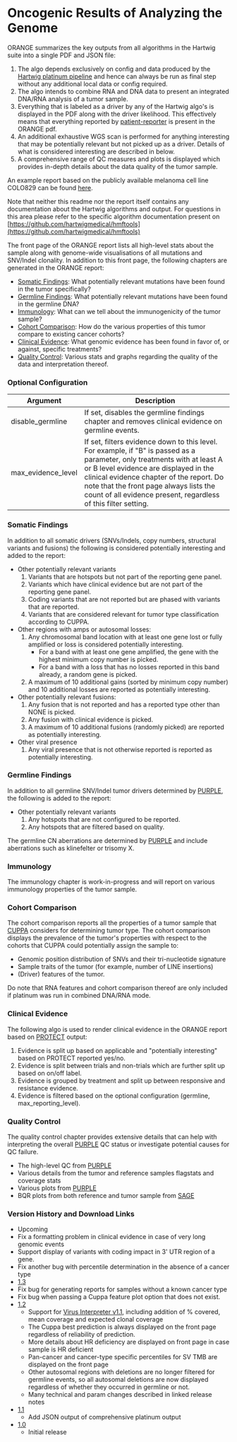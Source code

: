 # Oncogenic Results of Analyzing the Genome

ORANGE summarizes the key outputs from all algorithms in the Hartwig suite into a single PDF and JSON file:
 1. The algo depends exclusively on config and data produced by the [Hartwig platinum pipeline](https://github.com/hartwigmedical/platinum) 
 and hence can always be run as final step without any additional local data or config required. 
 1. The algo intends to combine RNA and DNA data to present an integrated DNA/RNA analysis of a tumor sample. 
 1. Everything that is labeled as a driver by any of the Hartwig algo's is displayed in the PDF along with the driver likelihood. 
 This effectively means that everything reported by [patient-reporter](../patient-reporter) is present in the ORANGE pdf.
 1. An additional exhaustive WGS scan is performed for anything interesting that may be potentially relevant but not picked up as a driver.
 Details of what is considered interesting are described in below.
 1. A comprehensive range of QC measures and plots is displayed which provides in-depth details about the data quality of the tumor sample. 
 
An example report based on the publicly available melanoma cell line COLO829 can be found [here](src/main/resources/Test.orange.pdf).

Note that neither this readme nor the report itself contains any documentation about the Hartwig algorithms and output. For questions in 
this area please refer to the specific algorithm documentation present on [https://github.com/hartwigmedical/hmftools](https://github.com/hartwigmedical/hmftools)

The front page of the ORANGE report lists all high-level stats about the sample along with genome-wide visualisations of all mutations and 
SNV/Indel clonality. In addition to this front page, the following chapters are generated in the ORANGE report:
 
  - [Somatic Findings](#somatic-findings): What potentially relevant mutations have been found in the tumor specifically?
  - [Germline Findings](#germline-findings): What potentially relevant mutations have been found in the germline DNA? 
  - [Immunology](#immunology): What can we tell about the immunogenicity of the tumor sample?
  - [Cohort Comparison](#cohort-comparison): How do the various properties of this tumor compare to existing cancer cohorts?
  - [Clinical Evidence](#clinical-evidence): What genomic evidence has been found in favor of, or against, specific treatments?
  - [Quality Control](#quality-control): Various stats and graphs regarding the quality of the data and interpretation thereof. 

### Optional Configuration

Argument | Description
---|---
disable_germline  | If set, disables the germline findings chapter and removes clinical evidence on germline events.
max_evidence_level | If set, filters evidence down to this level. For example, if "B" is passed as a parameter, only treatments with at least A or B level evidence are displayed in the clinical evidence chapter of the report. Do note that the front page always lists the count of all evidence present, regardless of this filter setting.

### Somatic Findings 

In addition to all somatic drivers (SNVs/Indels, copy numbers, structural variants and fusions) the following is considered potentially
interesting and added to the report:
 - Other potentially relevant variants
    1. Variants that are hotspots but not part of the reporting gene panel.
    1. Variants which have clinical evidence but are not part of the reporting gene panel.
    1. Coding variants that are not reported but are phased with variants that are reported.
    1. Variants that are considered relevant for tumor type classification according to CUPPA.
 - Other regions with amps or autosomal losses:
    1. Any chromosomal band location with at least one gene lost or fully amplified or loss is considered potentially interesting.
        - For a band with at least one gene amplified, the gene with the highest minimum copy number is picked.
        - For a band with a loss that has no losses reported in this band already, a random gene is picked.
    1. A maximum of 10 additional gains (sorted by minimum copy number) and 10 additional losses are reported as potentially interesting. 
 - Other potentially relevant fusions:
    1. Any fusion that is not reported and has a reported type other than NONE is picked. 
    1. Any fusion with clinical evidence is picked. 
    1. A maximum of 10 additional fusions (randomly picked) are reported as potentially interesting.
 - Other viral presence
    1. Any viral presence that is not otherwise reported is reported as potentially interesting. 
    
### Germline Findings

In addition to all germline SNV/Indel tumor drivers determined by [PURPLE](../purple), the following is added to the report:
 - Other potentially relevant variants
    1. Any hotspots that are not configured to be reported.
    1. Any hotspots that are filtered based on quality.
    
The germline CN aberrations are determined by [PURPLE](../purple) and include aberrations such as klinefelter or trisomy X. 

### Immunology

The immunology chapter is work-in-progress and will report on various immunology properties of the tumor sample.

### Cohort Comparison

The cohort comparison reports all the properties of a tumor sample that [CUPPA](../cuppa) considers for determining tumor type. The cohort
comparison displays the prevalence of the tumor's properties with respect to the cohorts that CUPPA could potentially assign the sample to:
 - Genomic position distribution of SNVs and their tri-nucleotide signature
 - Sample traits of the tumor (for example, number of LINE insertions)
 - (Driver) features of the tumor.
 
Do note that RNA features and cohort comparison thereof are only included if platinum was run in combined DNA/RNA mode.  
 
### Clinical Evidence 
 
 The following algo is used to render clinical evidence in the ORANGE report based on [PROTECT](../protect) output:
  1. Evidence is split up based on applicable and "potentially interesting" based on PROTECT reported yes/no.
  1. Evidence is split between trials and non-trials which are further split up based on on/off label. 
  1. Evidence is grouped by treatment and split up between responsive and resistance evidence.
  1. Evidence is filtered based on the optional configuration (germline, max_reporting_level). 

### Quality Control

The quality control chapter provides extensive details that can help with interpreting the overall [PURPLE](../purple) QC status or 
investigate potential causes for QC failure.
 - The high-level QC from [PURPLE](../purple)
 - Various details from the tumor and reference samples flagstats and coverage stats
 - Various plots from [PURPLE](../purple)  
 - BQR plots from both reference and tumor sample from [SAGE](../sage)

### Version History and Download Links
- Upcoming
 - Fix a formatting problem in clinical evidence in case of very long genomic events
 - Support display of variants with coding impact in 3' UTR region of a gene. 
 - Fix another bug with percentile determination in the absence of a cancer type
- [1.3](https://github.com/hartwigmedical/hmftools/releases/tag/orange-v1.3)
 - Fix bug for generating reports for samples without a known cancer type
 - Fix bug when passing a Cuppa feature plot option that does not exist. 
- [1.2](https://github.com/hartwigmedical/hmftools/releases/tag/orange-v1.2) 
  - Support for [Virus Interpreter v1.1](../virus-interpreter/README.md), including addition of % covered, mean coverage and expected 
  clonal coverage
  - The Cuppa best prediction is always displayed on the front page regardless of reliability of prediction.
  - More details about HR deficiency are displayed on front page in case sample is HR deficient
  - Pan-cancer and cancer-type specific percentiles for SV TMB are displayed on the front page
  - Other autosomal regions with deletions are no longer filtered for germline events, so all autosomal deletions are now displayed
  regardless of whether they occurred in germline or not.
  - Many technical and param changes described in linked release notes 
- [1.1](https://github.com/hartwigmedical/hmftools/releases/tag/orange-v1.1)
  - Add JSON output of comprehensive platinum output
- [1.0](https://github.com/hartwigmedical/hmftools/releases/tag/orange-v1.0)
  - Initial release

